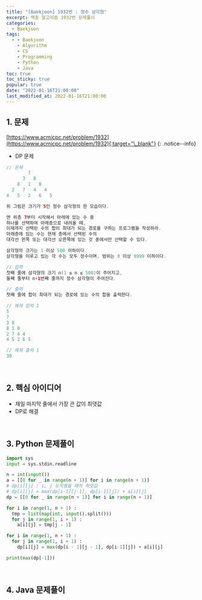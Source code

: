 ```yaml
---
title: "[Baekjoon] 1932번 : 정수 삼각형"
excerpt: 백준 알고리즘 1932번 문제풀이
categories:
  - Baekjoon
tags:
  - - Baekjoon
    - Algorithm
    - CS
    - Programming
    - Python
    - Java
toc: true
toc_sticky: true
popular: true
date: "2022-01-16T21:00:00"
last_modified_at: 2022-01-16T21:00:00
---
```


## 1. 문제

[https://www.acmicpc.net/problem/1932](https://www.acmicpc.net/problem/1932){:target="\_blank"}
{: .notice--info}

- DP 문제

```java
// 문제
        7
      3   8
    8   1   0
  2   7   4   4
4   5   2   6   5

위 그림은 크기가 5인 정수 삼각형의 한 모습이다.

맨 위층 7부터 시작해서 아래에 있는 수 중
하나를 선택하여 아래층으로 내려올 때,
이제까지 선택된 수의 합이 최대가 되는 경로를 구하는 프로그램을 작성하라.
아래층에 있는 수는 현재 층에서 선택된 수의
대각선 왼쪽 또는 대각선 오른쪽에 있는 것 중에서만 선택할 수 있다.

삼각형의 크기는 1 이상 500 이하이다.
삼각형을 이루고 있는 각 수는 모두 정수이며, 범위는 0 이상 9999 이하이다.

// 입력
첫째 줄에 삼각형의 크기 n(1 ≤ n ≤ 500)이 주어지고,
둘째 줄부터 n+1번째 줄까지 정수 삼각형이 주어진다.

// 출력
첫째 줄에 합이 최대가 되는 경로에 있는 수의 합을 출력한다.

// 예제 입력 1
5
7
3 8
8 1 0
2 7 4 4
4 5 2 6 5

// 예제 출력 1
30
```

<br>

## 2. 핵심 아이디어

- 제일 마지막 줄에서 가장 큰 값이 최댓값
- DP로 해결

<br>

## 3. Python 문제풀이

```python
import sys
input = sys.stdin.readline

n = int(input())
a = [[0 for _ in range(n + 1)] for i in range(n + 1)]
# dp[i][j] : i, j 도착했을 때의 최댓값
# dp[i][j] = max(dp[i-1][j-1], dp[i-1][j]) + a[i][j]
dp = [[0 for _ in range(n + 1)] for i in range(n + 1)]

for i in range(1, n + 1) :
  tmp = list(map(int, input().split()))
  for j in range(1, i + 1) :
    a[i][j] = tmp[j - 1]

for i in range(1, n + 1) :
  for j in range(1, i + 1) :
    dp[i][j] = max(dp[i - 1][j - 1], dp[i-1][j]) + a[i][j]

print(max(dp[-1]))
```

<br>

## 4. Java 문제풀이

```java

```
